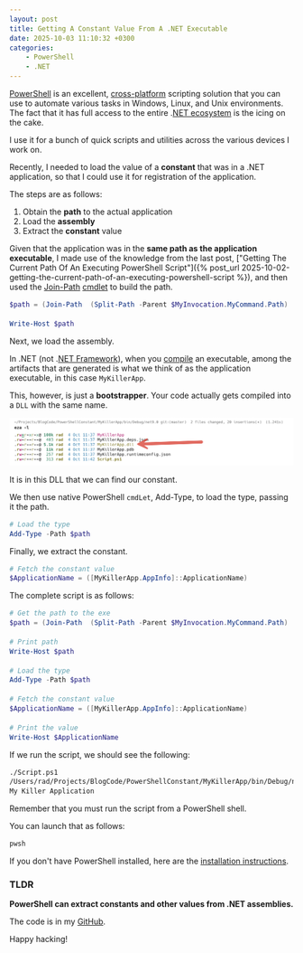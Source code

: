 ```yaml
---
layout: post
title: Getting A Constant Value From A .NET Executable
date: 2025-10-03 11:10:32 +0300
categories:
    - PowerShell
    - .NET
---
```


[PowerShell](https://learn.microsoft.com/en-us/powershell/scripting/overview?view=powershell-7.5) is an excellent, [cross-platform](https://en.wikipedia.org/wiki/Cross-platform_software) scripting solution that you can use to automate various tasks in Windows, Linux, and Unix environments. The fact that it has full access to the entire .[NET ecosystem](https://dotnet.microsoft.com/en-us/) is the icing on the cake.

I use it for a bunch of quick scripts and utilities across the various devices I work on.

Recently, I needed to load the value of a **constant** that was in a .NET application, so that I could use it for registration of the application.

The steps are as follows:

1. Obtain the **path** to the actual application
2. Load the **assembly**
3. Extract the **constant** value

Given that the application was in the **same path as the application executable**, I made use of the knowledge from the last post, ["Getting The Current Path Of An Executing PowerShell Script"]({% post_url 2025-10-02-getting-the-current-path-of-an-executing-powershell-script %}), and then used the [Join-Path](https://learn.microsoft.com/en-us/powershell/module/microsoft.powershell.management/join-path?view=powershell-7.5) [cmdlet](https://learn.microsoft.com/en-us/powershell/scripting/powershell-commands?view=powershell-7.5) to build the path.

```powershell
$path = (Join-Path  (Split-Path -Parent $MyInvocation.MyCommand.Path) 'MyKillerApp.exe')

Write-Host $path
```

Next, we load the assembly.

In .NET (not .[NET Framework](https://dotnet.microsoft.com/en-us/download/dotnet-framework)), when you [compile](https://dev.to/kcrnac/net-execution-process-explained-c-1b7a) an executable, among the artifacts that are generated is what we think of as the application executable, in this case `MyKillerApp`.

This, however, is just a **bootstrapper**. Your code actually gets compiled into a `DLL` with the same name.

![ExeDLL](../images/2025/10/ExeDLL.png)

It is in this DLL that we can find our constant.

We then use native PowerShell `cmdLet`, Add-Type, to load the type, passing it the path.

```powershell
# Load the type
Add-Type -Path $path
```

Finally, we extract the constant.

```powershell
# Fetch the constant value
$ApplicationName = ([MyKillerApp.AppInfo]::ApplicationName)
```

The complete script is as follows:

```powershell
# Get the path to the exe
$path = (Join-Path  (Split-Path -Parent $MyInvocation.MyCommand.Path) 'MyKillerApp.dll')

# Print path
Write-Host $path

# Load the type
Add-Type -Path $path

# Fetch the constant value
$ApplicationName = ([MyKillerApp.AppInfo]::ApplicationName)

# Print the value
Write-Host $ApplicationName
```

If we run the script, we should see the following:

```bash
./Script.ps1
/Users/rad/Projects/BlogCode/PowerShellConstant/MyKillerApp/bin/Debug/net9.0/MyKillerApp.dll
My Killer Application
```

Remember that you must run the script from a PowerShell shell.

You can launch that as follows:

```bash
pwsh
```

If you don't have PowerShell installed, here are the [installation instructions](https://learn.microsoft.com/en-us/powershell/scripting/install/installing-powershell?view=powershell-7.5).

### TLDR

**PowerShell can extract constants and other values from .NET assemblies.**

The code is in my [GitHub](https://github.com/conradakunga/BlogCode/tree/master/2025-10-03%20-%20MyKillerApp).

Happy hacking!
